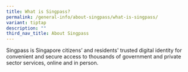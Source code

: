 ```yaml
---
title: What is Singpass?
permalink: /general-info/about-singpass/what-is-singpass/
variant: tiptap
description: ""
third_nav_title: About Singpass
---
```

<p>Singpass is Singapore citizens’ and residents' trusted digital identity
for convenient and secure access to thousands of government and private
sector services, online and in person.</p>